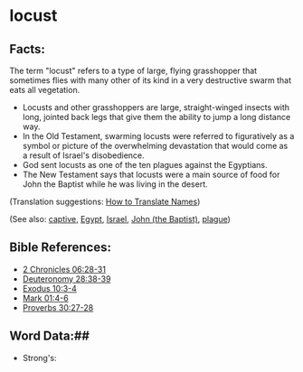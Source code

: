 # locust #

## Facts: ##

The term "locust" refers to a type of large, flying grasshopper that sometimes flies with many other of its kind in a very destructive swarm that eats all vegetation. 
 
* Locusts and other grasshoppers are large, straight-winged insects with long, jointed back legs that give them the ability to jump a long distance way.
* In the Old Testament, swarming locusts were referred to figuratively as a symbol or picture of the overwhelming devastation that would come as a result of Israel's disobedience.
* God sent locusts as one of the ten plagues against the Egyptians. 
* The New Testament says that locusts were a main source of food for John the Baptist while he was living in the desert. 

(Translation suggestions: [How to Translate Names](rc://en/ta/man/translate/translate-names))

(See also: [captive](../other/captive.md), [Egypt](../other/egypt.md), [Israel](../other/israel.md), [John (the Baptist)](../other/johnthebaptist.md), [plague](../other/plague.md))

## Bible References: ##

* [2 Chronicles 06:28-31](rc://en/tn/help/2ch/06/28)
* [Deuteronomy 28:38-39](rc://en/tn/help/deu/28/38)
* [Exodus 10:3-4](rc://en/tn/help/exo/10/03)
* [Mark 01:4-6](rc://en/tn/help/mrk/01/04)
* [Proverbs 30:27-28](rc://en/tn/help/pro/30/27)

## Word Data:##

* Strong's: 

